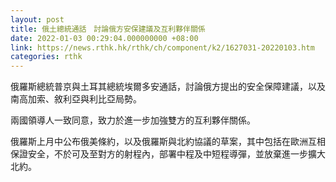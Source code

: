 ```yaml
---
layout: post
title: 俄土總統通話　討論俄方安保建議及互利夥伴關係
date: 2022-01-03 00:29:04.000000000 +08:00
link: https://news.rthk.hk/rthk/ch/component/k2/1627031-20220103.htm
categories: rthk
---
```


俄羅斯總統普京與土耳其總統埃爾多安通話，討論俄方提出的安全保障建議，以及南高加索、敘利亞與利比亞局勢。

兩國領導人一致同意，致力於進一步加強雙方的互利夥伴關係。

俄羅斯上月中公布俄美條約，以及俄羅斯與北約協議的草案，其中包括在歐洲互相保證安全，不於可及至對方的射程內，部署中程及中短程導彈，並放棄進一步擴大北約。
